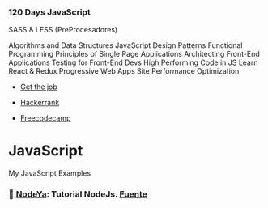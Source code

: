 ### 120 Days JavaScript 



SASS & LESS (PreProcesadores)

Algorithms and Data Structures
JavaScript Design Patterns
Functional Programming
Principles of Single Page Applications
Architecting Front-End Applications
Testing for Front-End Devs
High Performing Code in JS
Learn React & Redux
Progressive Web Apps
Site Performance Optimization


- [Get the job](https://github.com/FernandoFH/Programming_Interview_Study_Plan)

	
- [Hackerrank](https://www.hackerrank.com/dashboard)
- [Freecodecamp](https://www.freecodecamp.org/)

# JavaScript
My JavaScript Examples 

###  :file_folder: [NodeYa](https://github.com/FernandoFH/JavaScript/tree/master/NodeYa): Tutorial NodeJs. [Fuente](http://www.tutorialesprogramacionya.com/javascriptya/nodejsya/)




